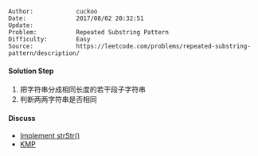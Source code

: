 
    Author:            cuckoo
    Date:              2017/08/02 20:32:51
    Update:            
    Problem:           Repeated Substring Pattern
    Difficulty:        Easy
    Source:            https://leetcode.com/problems/repeated-substring-pattern/description/

#### Solution Step
 1. 把字符串分成相同长度的若干段子字符串
 2. 判断两两字符串是否相同

#### Discuss
 - [Implement strStr()](https://leetcode.com/problems/implement-strstr/description/)
 - [KMP](https://discuss.leetcode.com/topic/67590/java-o-n)
